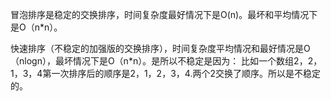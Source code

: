 
冒泡排序是稳定的交换排序，时间复杂度最好情况下是O(n)。最坏和平均情况下是O（n*n）。

快速排序（不稳定的加强版的交换排序），时间复杂度平均情况和最好情况是O（nlogn），最坏情况下是O（n*n）。是所以不稳定是因为：
比如一个数组2，2，1，3，4第一次排序后的顺序是2，1，2，3，4.两个2交换了顺序。所以是不稳定的。
